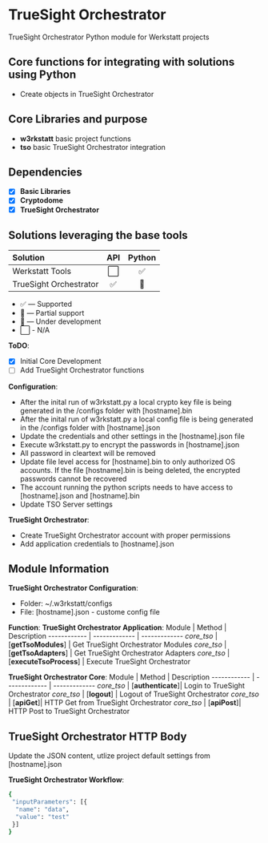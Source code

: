 # TrueSight Orchestrator

TrueSight Orchestrator Python module for Werkstatt projects

## Core functions for integrating with solutions using Python

- Create objects in TrueSight Orchestrator

## Core Libraries and purpose

- **w3rkstatt** basic project functions
- **tso** basic TrueSight Orchestrator integration

## Dependencies

- [X] **Basic Libraries**
- [X] **Cryptodome**
- [X] **TrueSight Orchestrator**

## Solutions leveraging the base tools

| Solution                  | API           | Python        |
| :-------------            | :---:         | :---:         |
| Werkstatt Tools           | ⬜            | ✅    |
| TrueSight Orchestrator     | ✅            | 🚧    |

- ✅ — Supported
- 🔶 — Partial support
- 🚧 — Under development
- ⬜ - N/A ️

**ToDO**:

- [x] Initial Core Development
- [ ] Add TrueSight Orchestrator functions

**Configuration**:

- After the inital run of w3rkstatt.py a local crypto key file is being generated in the /configs folder with [hostname].bin
- After the inital run of w3rkstatt.py a local config file is being generated in the /configs folder with [hostname].json
- Update the credentials and other settings in the [hostname].json file
- Execute w3rkstatt.py to encrypt the passwords in [hostname].json
- All password in cleartext will be removed
- Update file level access for [hostname].bin to only authorized OS accounts. If the file [hostname].bin is being deleted, the encrypted passwords cannot be recovered
- The account running the python scripts needs to have access to [hostname].json and [hostname].bin
- Update TSO Server settings

**TrueSight Orchestrator**:

- Create TrueSight Orchestrator account with proper permissions
- Add application credentials to [hostname].json

## Module Information

**TrueSight Orchestrator Configuration**:

- Folder: ~/.w3rkstatt/configs
- File: [hostname].json - custome config file

**Function**:
**TrueSight Orchestrator Application**:
Module | Method | Description
------------ | ------------- | -------------
*core_tso* | [**getTsoModules**] | Get TrueSight Orchestrator Modules
*core_tso* | [**getTsoAdapters**] | Get TrueSight Orchestrator Adapters
*core_tso* | [**executeTsoProcess**] | Execute TrueSight Orchestrator

**TrueSight Orchestrator Core**:
Module | Method | Description
------------ | ------------- | -------------
*core_tso* | [**authenticate**]| Login to TrueSight Orchestrator
*core_tso* | [**logout**] | Logout of TrueSight Orchestrator
*core_tso* | [**apiGet**]| HTTP Get from TrueSight Orchestrator
*core_tso* | [**apiPost**]| HTTP Post to TrueSight Orchestrator

## TrueSight Orchestrator HTTP Body

Update the JSON content, utlize project default settings from [hostname].json

**TrueSight Orchestrator Workflow**:

```bash
{
 "inputParameters": [{
  "name": "data",
  "value": "test"
 }]
}
```
